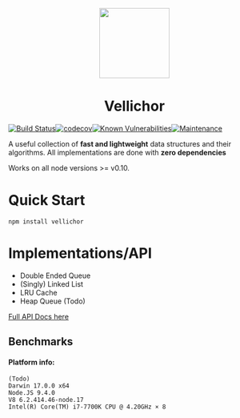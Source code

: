 <p align="center">
  <img align="center" width="140" height="140" src="https://image.flaticon.com/icons/svg/1472/1472362.svg"><br/>
  <h1 align="center">Vellichor</h2>
</p>

[![Build Status](https://travis-ci.com/joegiralt/vellichor.svg?branch=master)](https://travis-ci.com/joegiralt/vellichor)[![codecov](https://codecov.io/gh/joegiralt/vellichor/branch/master/graph/badge.svg)](https://codecov.io/gh/joegiralt/vellichor)[![Known Vulnerabilities](https://snyk.io/test/github/joegiralt/vellichor/badge.svg)](https://snyk.io/test/github/joegiralt/vellichor)[![Maintenance](https://img.shields.io/badge/Maintained%3F-yes-green.svg)](https://GitHub.com/Naereen/StrapDown.js/graphs/commit-activity)

A useful collection of **fast and lightweight** data structures and their algorithms. All implementations are done with **zero dependencies**

Works on all node versions >= v0.10.

# Quick Start

    npm install vellichor

# Implementations/API

- Double Ended Queue
- (Singly) Linked List
- LRU Cache
- Heap Queue (Todo)

[Full API Docs here](https://joegiralt.github.io/vellichor/index.html)

## Benchmarks

#### Platform info:

```
(Todo)
Darwin 17.0.0 x64
Node.JS 9.4.0
V8 6.2.414.46-node.17
Intel(R) Core(TM) i7-7700K CPU @ 4.20GHz × 8
```
